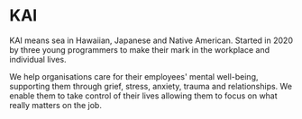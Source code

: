 # KAI

KAI means sea in Hawaiian, Japanese and Native American. Started in 2020 by three young programmers to make their mark in the workplace and individual lives.

We help organisations care for their employees' mental well-being, supporting them through grief, stress, anxiety, trauma and relationships. We enable them to take control of their lives allowing them to focus on what really matters on the job.
